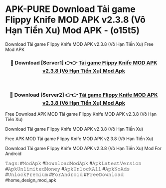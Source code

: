 # APK-PURE Download Tải game Flippy Knife MOD APK v2.3.8 (Vô Hạn Tiền Xu) Mod APK - (o15t5)
Download Tải game Flippy Knife MOD APK v2.3.8 (Vô Hạn Tiền Xu) Free Mod APK

<div align="center">
<h3>🔴 Download [Server1] 👉👉 <a href="https://apk-comot.site?title=Tải_game_Flippy_Knife_MOD_APK_v2.3.8_(Vô_Hạn_Tiền_Xu)">Tải game Flippy Knife MOD APK v2.3.8 (Vô Hạn Tiền Xu) Mod Apk</a></h3><br>

<h3>🔴 Download [Server2] 👉👉 <a href="https://apk-comot.site?title=Tải_game_Flippy_Knife_MOD_APK_v2.3.8_(Vô_Hạn_Tiền_Xu)">Tải game Flippy Knife MOD APK v2.3.8 (Vô Hạn Tiền Xu) Mod Apk</a></h3>
</div>


Free Download APK MOD Tải game Flippy Knife MOD APK v2.3.8 (Vô Hạn Tiền Xu)

Download Tải game Flippy Knife MOD APK v2.3.8 (Vô Hạn Tiền Xu) 

Free APK MOD Tải game Flippy Knife MOD APK v2.3.8 (Vô Hạn Tiền Xu) 

Download Tải game Flippy Knife MOD APK v2.3.8 (Vô Hạn Tiền Xu) Mod For Android

𝚃𝚊𝚐𝚜: #𝙼𝚘𝚍𝙰𝚙𝚔 #𝙳𝚘𝚠𝚗𝚕𝚘𝚊𝚍𝙼𝚘𝚍𝙰𝚙𝚔 #𝙰𝚙𝚔𝙻𝚊𝚝𝚎𝚜𝚝𝚅𝚎𝚛𝚜𝚒𝚘𝚗 #𝙰𝚙𝚔𝚄𝚗𝚕𝚒𝚖𝚒𝚝𝚎𝚍𝙼𝚘𝚗𝚎𝚢 #𝙰𝚙𝚔𝚄𝚗𝚕𝚘𝚌𝚔𝙰𝚕𝚕 #𝙰𝚙𝚔𝙽𝚘𝙰𝚍𝚜 #𝚄𝚗𝚕𝚘𝚌𝚔𝙿𝚛𝚎𝚖𝚒𝚞𝚖 #𝙵𝚘𝚛𝙰𝚗𝚍𝚛𝚘𝚒𝚍 #𝙵𝚛𝚎𝚎𝙳𝚘𝚠𝚗𝚕𝚘𝚊𝚍 #home_design_mod_apk